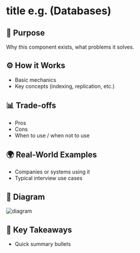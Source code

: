 # title e.g. (Databases)

## 📌 Purpose
Why this component exists, what problems it solves.

## ⚙️ How it Works
- Basic mechanics
- Key concepts (indexing, replication, etc.)

## 📊 Trade-offs
- Pros
- Cons
- When to use / when not to use

## 🌍 Real-World Examples
- Companies or systems using it
- Typical interview use cases

## 📐 Diagram
![diagram](../diagrams/databases-overview.png)

## 🔑 Key Takeaways
- Quick summary bullets
